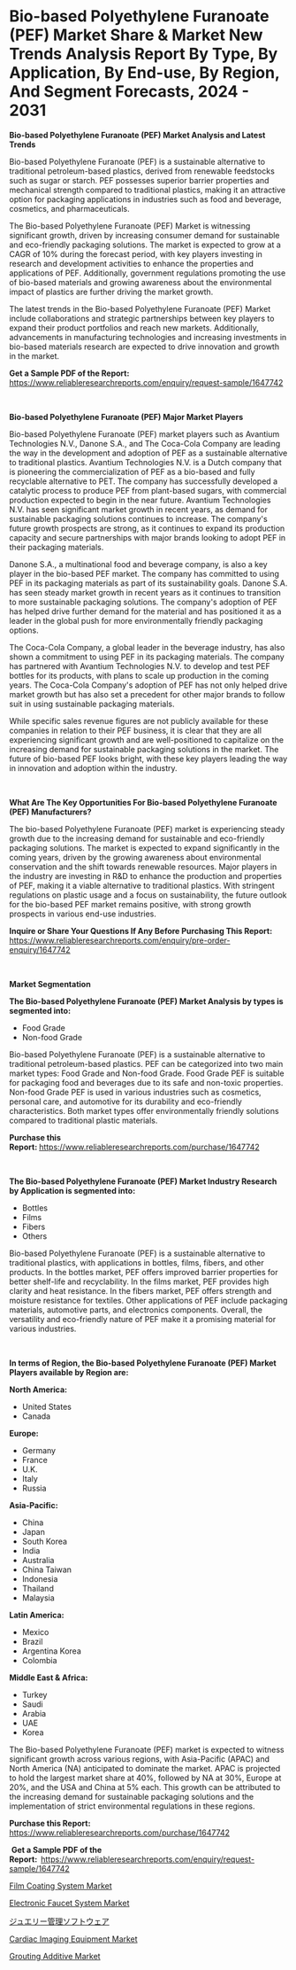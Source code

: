 <p><h1>Bio-based Polyethylene Furanoate (PEF) Market Share & Market New Trends Analysis Report By Type, By Application, By End-use, By Region, And Segment Forecasts, 2024 - 2031</h1></p><p><strong>Bio-based Polyethylene Furanoate (PEF) Market Analysis and Latest Trends</strong></p>
<p><p>Bio-based Polyethylene Furanoate (PEF) is a sustainable alternative to traditional petroleum-based plastics, derived from renewable feedstocks such as sugar or starch. PEF possesses superior barrier properties and mechanical strength compared to traditional plastics, making it an attractive option for packaging applications in industries such as food and beverage, cosmetics, and pharmaceuticals.</p><p>The Bio-based Polyethylene Furanoate (PEF) Market is witnessing significant growth, driven by increasing consumer demand for sustainable and eco-friendly packaging solutions. The market is expected to grow at a CAGR of 10% during the forecast period, with key players investing in research and development activities to enhance the properties and applications of PEF. Additionally, government regulations promoting the use of bio-based materials and growing awareness about the environmental impact of plastics are further driving the market growth.</p><p>The latest trends in the Bio-based Polyethylene Furanoate (PEF) Market include collaborations and strategic partnerships between key players to expand their product portfolios and reach new markets. Additionally, advancements in manufacturing technologies and increasing investments in bio-based materials research are expected to drive innovation and growth in the market.</p></p>
<p><strong>Get a Sample PDF of the Report:&nbsp;</strong> <a href="https://www.reliableresearchreports.com/enquiry/request-sample/1647742">https://www.reliableresearchreports.com/enquiry/request-sample/1647742</a></p>
<p>&nbsp;</p>
<p><strong>Bio-based Polyethylene Furanoate (PEF) Major Market Players</strong></p>
<p><p>Bio-based Polyethylene Furanoate (PEF) market players such as Avantium Technologies N.V., Danone S.A., and The Coca-Cola Company are leading the way in the development and adoption of PEF as a sustainable alternative to traditional plastics. Avantium Technologies N.V. is a Dutch company that is pioneering the commercialization of PEF as a bio-based and fully recyclable alternative to PET. The company has successfully developed a catalytic process to produce PEF from plant-based sugars, with commercial production expected to begin in the near future. Avantium Technologies N.V. has seen significant market growth in recent years, as demand for sustainable packaging solutions continues to increase. The company's future growth prospects are strong, as it continues to expand its production capacity and secure partnerships with major brands looking to adopt PEF in their packaging materials.</p><p>Danone S.A., a multinational food and beverage company, is also a key player in the bio-based PEF market. The company has committed to using PEF in its packaging materials as part of its sustainability goals. Danone S.A. has seen steady market growth in recent years as it continues to transition to more sustainable packaging solutions. The company's adoption of PEF has helped drive further demand for the material and has positioned it as a leader in the global push for more environmentally friendly packaging options.</p><p>The Coca-Cola Company, a global leader in the beverage industry, has also shown a commitment to using PEF in its packaging materials. The company has partnered with Avantium Technologies N.V. to develop and test PEF bottles for its products, with plans to scale up production in the coming years. The Coca-Cola Company's adoption of PEF has not only helped drive market growth but has also set a precedent for other major brands to follow suit in using sustainable packaging materials.</p><p>While specific sales revenue figures are not publicly available for these companies in relation to their PEF business, it is clear that they are all experiencing significant growth and are well-positioned to capitalize on the increasing demand for sustainable packaging solutions in the market. The future of bio-based PEF looks bright, with these key players leading the way in innovation and adoption within the industry.</p></p>
<p>&nbsp;</p>
<p><strong>What Are The Key Opportunities For Bio-based Polyethylene Furanoate (PEF) Manufacturers?</strong></p>
<p><p>The bio-based Polyethylene Furanoate (PEF) market is experiencing steady growth due to the increasing demand for sustainable and eco-friendly packaging solutions. The market is expected to expand significantly in the coming years, driven by the growing awareness about environmental conservation and the shift towards renewable resources. Major players in the industry are investing in R&D to enhance the production and properties of PEF, making it a viable alternative to traditional plastics. With stringent regulations on plastic usage and a focus on sustainability, the future outlook for the bio-based PEF market remains positive, with strong growth prospects in various end-use industries.</p></p>
<p><strong>Inquire or Share Your Questions If Any Before Purchasing This Report:</strong> <a href="https://www.reliableresearchreports.com/enquiry/pre-order-enquiry/1647742">https://www.reliableresearchreports.com/enquiry/pre-order-enquiry/1647742</a></p>
<p>&nbsp;</p>
<p><strong>Market Segmentation</strong></p>
<p><strong>The Bio-based Polyethylene Furanoate (PEF) Market Analysis by types is segmented into:</strong></p>
<p><ul><li>Food Grade</li><li>Non-food Grade</li></ul></p>
<p><p>Bio-based Polyethylene Furanoate (PEF) is a sustainable alternative to traditional petroleum-based plastics. PEF can be categorized into two main market types: Food Grade and Non-food Grade. Food Grade PEF is suitable for packaging food and beverages due to its safe and non-toxic properties. Non-food Grade PEF is used in various industries such as cosmetics, personal care, and automotive for its durability and eco-friendly characteristics. Both market types offer environmentally friendly solutions compared to traditional plastic materials.</p></p>
<p><strong>Purchase this Report:&nbsp;</strong><a href="https://www.reliableresearchreports.com/purchase/1647742">https://www.reliableresearchreports.com/purchase/1647742</a></p>
<p>&nbsp;</p>
<p><strong>The Bio-based Polyethylene Furanoate (PEF) Market Industry Research by Application is segmented into:</strong></p>
<p><ul><li>Bottles</li><li>Films</li><li>Fibers</li><li>Others</li></ul></p>
<p><p>Bio-based Polyethylene Furanoate (PEF) is a sustainable alternative to traditional plastics, with applications in bottles, films, fibers, and other products. In the bottles market, PEF offers improved barrier properties for better shelf-life and recyclability. In the films market, PEF provides high clarity and heat resistance. In the fibers market, PEF offers strength and moisture resistance for textiles. Other applications of PEF include packaging materials, automotive parts, and electronics components. Overall, the versatility and eco-friendly nature of PEF make it a promising material for various industries.</p></p>
<p>&nbsp;</p>
<p><strong>In terms of Region, the Bio-based Polyethylene Furanoate (PEF) Market Players available by Region are:</strong></p>
<p>
    <p> <strong> North America: </strong>
        <ul>
            <li>United States</li>
            <li>Canada</li>
        </ul>
        </p> 
    <p> <strong> Europe: </strong>
        <ul>
            <li>Germany</li>
            <li>France</li>
            <li>U.K.</li>
            <li>Italy</li>
            <li>Russia</li>
        </ul>
        </p> 
    <p> <strong> Asia-Pacific: </strong>
        <ul>
            <li>China</li>
            <li>Japan</li>
            <li>South Korea</li>
            <li>India</li>
            <li>Australia</li>
            <li>China Taiwan</li>
            <li>Indonesia</li>
            <li>Thailand</li>
            <li>Malaysia</li>
        </ul>
        </p> 
    <p> <strong> Latin America: </strong>
        <ul>
            <li>Mexico</li>
            <li>Brazil</li>
            <li>Argentina Korea</li>
            <li>Colombia</li>
        </ul>
        </p> 
    <p> <strong> Middle East & Africa: </strong>
        <ul>
            <li>Turkey</li>
            <li>Saudi</li>
            <li>Arabia</li>
            <li>UAE</li>
            <li>Korea</li>
        </ul>
    </p>
    </p>
<p><p>The Bio-based Polyethylene Furanoate (PEF) market is expected to witness significant growth across various regions, with Asia-Pacific (APAC) and North America (NA) anticipated to dominate the market. APAC is projected to hold the largest market share at 40%, followed by NA at 30%, Europe at 20%, and the USA and China at 5% each. This growth can be attributed to the increasing demand for sustainable packaging solutions and the implementation of strict environmental regulations in these regions.</p></p>
<p><strong>Purchase this Report: </strong><a href="https://www.reliableresearchreports.com/purchase/1647742">https://www.reliableresearchreports.com/purchase/1647742</a></p>
<p>&nbsp;<strong>Get a Sample PDF of the Report:&nbsp;&nbsp;</strong><a href="https://www.reliableresearchreports.com/enquiry/request-sample/1647742">https://www.reliableresearchreports.com/enquiry/request-sample/1647742</a></p>
<p><strong></strong></p>
<p><p><a href="https://view.publitas.com/reportprime-1/global-film-coating-system-market-size-and-market-trends-insights-and-projections-from-2024-to-2031/">Film Coating System Market</a></p><p><a href="https://gentle-editor-9db.notion.site/Global-Electronic-Faucet-System-Market-Size-and-Market-Trends-Insights-and-Projections-from-2024-to-1732b01601a249ecbe0866e4904ff956">Electronic Faucet System Market</a></p><p><a href="https://medium.com/@dathomson6534/%E5%AE%9D%E9%A3%BE%E5%93%81%E7%AE%A1%E7%90%86%E3%82%BD%E3%83%95%E3%83%88%E3%82%A6%E3%82%A7%E3%82%A2%E5%B8%82%E5%A0%B4%E3%81%AF-%E5%B8%82%E5%A0%B4%E3%82%B7%E3%82%A7%E3%82%A2-%E5%B8%82%E5%A0%B4%E5%8B%95%E5%90%91-%E5%B8%82%E5%A0%B4%E6%88%90%E9%95%B7%E3%81%AB%E9%96%A2%E3%81%99%E3%82%8B%E6%83%85%E5%A0%B1%E3%82%92%E6%8F%90%E4%BE%9B%E3%81%97%E3%81%BE%E3%81%99-h%C5%8Dshokuhin-kanri-sofutowea-shij%C5%8D-wa-shij%C5%8D-shea-shij%C5%8D-1bfe090143e8">ジュエリー管理ソフトウェア</a></p><p><a href="https://spotless-saver-8fd.notion.site/Cardiac-Imaging-Equipment-Market-Size-Growth-and-Forecast-from-2024-2031-3aecd4619ff14375ae84961b1d9fdf0a">Cardiac Imaging Equipment Market</a></p><p><a href="https://github.com/moyahfrancoestellec51j635wcx/Market-Research-Report-List-1/blob/main/grouting-additive-market.md">Grouting Additive Market</a></p></p>